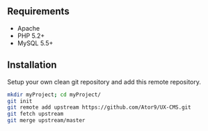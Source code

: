 ## Requirements
* Apache
* PHP 5.2+
* MySQL 5.5+

## Installation
Setup your own clean git repository and add this remote repository.

```sh
mkdir myProject; cd myProject/
git init
git remote add upstream https://github.com/Ator9/UX-CMS.git
git fetch upstream
git merge upstream/master
```
